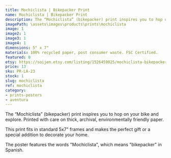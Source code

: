 ```yaml
---
title: Mochiclista | Bikepacker Print
name: Mochiclista | Bikepacker Print
description: The “Mochiclista” (bikepacker) print inspires you to hop on your bike and explore. Printed with care on thick, archival, environmentally friendly paper.
imagePath: \assets\images\products\prints\mochiclista
image: 1
image2: 1
image3: 1
image4: 1
dimensions: 5" x 7"
materials: 100% recycled paper, post consumer waste. FSC Certified.
featured: 0
etsy: https://soijen.etsy.com/listing/1526459025/mochiclista-bikepacker-print-thick?utm_source=Copy&utm_medium=ListingManager&utm_campaign=Share&utm_term=so.lmsm&share_time=1695260428694
price: 13
sku: PR-LA-23
stock: 1
slug: mochiclista
ref: mochiclista
category:
- prints-posters
- aventura
---
```

The “Mochiclista” (bikepacker) print inspires you to hop on your bike and explore. Printed with care on thick, archival, environmentally friendly paper.

This print fits in standard 5x7" frames and makes the perfect gift or a special addition to decorate your home.

The poster features the words "Mochiclista", which means "bikepacker" in Spanish.
